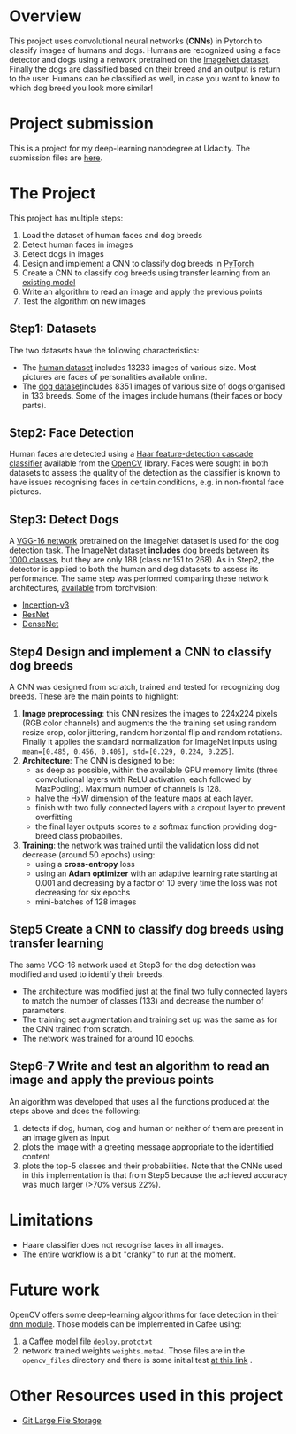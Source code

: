 # Overview
This project uses convolutional neural networks (**CNNs**) in Pytorch to classify images of humans and dogs. 
Humans are recognized using a face detector and dogs using a network pretrained on the [ImageNet dataset](http://www.image-net.org/).
Finally the dogs are classified based on their breed and an output is return to the user.
Humans can be classified as well, in case you want to know to which dog breed you look more similar!

# Project submission
This is a project for my deep-learning nanodegree at Udacity.
The submission files are [here](https://github.com/modenaxe/dog-breed-classifier/tree/master/submission).


# The Project
This project has multiple steps:
1. Load the dataset of human faces and dog breeds
2. Detect human faces in images
3. Detect dogs in images
4. Design and implement a CNN to classify dog breeds in [PyTorch](https://pytorch.org)
5. Create a CNN to classify dog breeds using transfer learning from an [existing model](https://pytorch.org/docs/stable/torchvision/models.html) 
6. Write an algorithm to read an image and apply the previous points
7. Test the algorithm on new images

## Step1: Datasets
The two datasets have the following characteristics:
* The [human dataset](https://s3-us-west-1.amazonaws.com/udacity-aind/dog-project/lfw.zip) includes 13233 images of various size. Most pictures are faces of personalities available online.
* The [dog dataset](https://s3-us-west-1.amazonaws.com/udacity-aind/dog-project/dogImages.zip)includes 8351 images of various size of dogs organised in 133 breeds. Some of the images include humans (their faces or body parts).

## Step2: Face Detection
Human faces are detected using a [Haar feature-detection cascade classifier](https://docs.opencv.org/3.4/db/d28/tutorial_cascade_classifier.html) available from the [OpenCV](https://opencv.org) library.
Faces were sought in both datasets to assess the quality of the detection as the classifier is known to have issues recognising faces in certain conditions, e.g. in non-frontal face pictures.
 
## Step3: Detect Dogs
A [VGG-16 network](https://arxiv.org/abs/1409.1556) pretrained on the ImageNet dataset is used for the dog detection task.
The ImageNet dataset __includes__ dog breeds between its [1000 classes](https://gist.github.com/yrevar/942d3a0ac09ec9e5eb3a), but they are only 188 (class nr:151 to 268).
As in Step2, the detector is applied to both the human and dog datasets to assess its performance.
The same step was performed comparing these network architectures, [available](https://pytorch.org/docs/stable/torchvision/models.html) from torchvision:
* [Inception-v3](https://arxiv.org/abs/1512.00567) 
* [ResNet](https://arxiv.org/abs/1512.03385) 
* [DenseNet](https://arxiv.org/abs/1608.06993)

## Step4 Design and implement a CNN to classify dog breeds
A CNN was designed from scratch, trained and tested for recognizing dog breeds.
These are the main points to highlight:
1. **Image preprocessing**:  this CNN resizes the images to 224x224 pixels (RGB color channels) and augments the the training set using random resize crop, color jittering, random horizontal flip and random rotations. 
Finally it applies the standard normalization for ImageNet inputs using `mean=[0.485, 0.456, 0.406], std=[0.229, 0.224, 0.225]`.
2. **Architecture**: The CNN is designed to be:
	* as deep as possible, within the available GPU memory limits (three convolutional layers with ReLU activation, each followed by MaxPooling). Maximum number of channels is 128.
	* halve the HxW dimension of the feature maps at each layer.
	* finish with two fully connected layers with a dropout layer to prevent overfitting 
	* the final layer outputs scores to a softmax function providing dog-breed class probabilies.
2. **Training**: the network was trained until the validation loss did not decrease (around 50 epochs) using:
	* using a **cross-entropy** loss
	* using an **Adam optimizer** with an adaptive learning rate starting at 0.001 and decreasing by a factor of 10 every time the loss was not decreasing for six epochs
	* mini-batches of 128 images	

## Step5 Create a CNN to classify dog breeds using transfer learning
The same VGG-16 network used at Step3 for the dog detection was modified and used to identify their breeds.
* The architecture was modified just at the final two fully connected layers to match the number of classes (133) and decrease the number of parameters.
* The training set augmentation and training set up was the same as for the CNN trained from scratch.
* The network was trained for around 10 epochs.

## Step6-7 Write and test an algorithm to read an image and apply the previous points
An algorithm was developed that uses all the functions produced at the steps above and does the following:
1. detects if dog, human, dog and human or neither of them are present in an image given as input.
2. plots the image with a greeting message appropriate to the identified content
3. plots the top-5 classes and their probabilities.
Note that the CNNs used in this implementation is that from Step5 because the achieved accuracy was much larger (>70% versus 22%).

# Limitations
* Haare classifier does not recognise faces in all images.
* The entire workflow is a bit "cranky" to run at the moment.

# Future work
OpenCV offers some deep-learning algoorithms for face detection in their [dnn module](https://github.com/opencv/opencv/tree/master/samples/dnn/face_detector).
Those models can be implemented in Cafee using:
1. a Caffee model file `deploy.prototxt` 
2. network trained weights `weights.meta4`. 
Those files are in the `opencv_files` directory and there is some initial test [at this link](https://github.com/modenaxe/dog-breed-classifier/tree/master/opencv_dnn_face_detector) .

# Other Resources used in this project
* [Git Large File Storage](https://git-lfs.github.com/)
 

